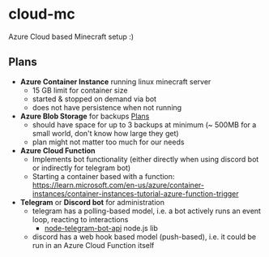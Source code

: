 # cloud-mc

Azure Cloud based Minecraft setup :)

## Plans
- **Azure Container Instance** running linux minecraft server
  - 15 GB limit for container size
  - started & stopped on demand via bot
  - does not have persistence when not running
- **Azure Blob Storage** for backups [Plans](https://learn.microsoft.com/en-us/azure/storage/blobs/access-tiers-overview?tabs=azure-portal)
  - should have space for up to 3 backups at minimum (~ 500MB for a small world, don't know how large they get)
  - plan might not matter too much for our needs
- **Azure Cloud Function**
  - Implements bot functionality (either directly when using discord bot or indirectly for telegram bot)
  - Starting a container based with a function: https://learn.microsoft.com/en-us/azure/container-instances/container-instances-tutorial-azure-function-trigger
- **Telegram** or **Discord bot** for administration
  - telegram has a polling-based model, i.e. a bot actively runs an event loop, reacting to interactions
    - [node-telegram-bot-api](https://www.npmjs.com/package/node-telegram-bot-api) node.js lib
  - discord has a web hook based model (push-based), i.e. it could be run in an Azure Cloud Function itself

